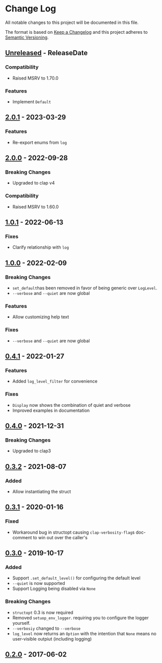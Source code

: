 # Change Log
All notable changes to this project will be documented in this file.

The format is based on [Keep a Changelog](http://keepachangelog.com/)
and this project adheres to [Semantic Versioning](http://semver.org/).

<!-- next-header -->
## [Unreleased] - ReleaseDate

### Compatibility

- Raised MSRV to 1.70.0

### Features

- Implement `Default`

## [2.0.1] - 2023-03-29

### Features

- Re-export enums from `log`

## [2.0.0] - 2022-09-28

### Breaking Changes

- Upgraded to clap v4

### Compatibility

- Raised MSRV to 1.60.0

## [1.0.1] - 2022-06-13

### Fixes

- Clarify relationship with `log`

## [1.0.0] - 2022-02-09

### Breaking Changes

- `set_default`has been removed in favor of being generic over `LogLevel`.
- `--verbose` and `--quiet` are now global

### Features

- Allow customizing help text

### Fixes

- `--verbose` and `--quiet` are now global

## [0.4.1] - 2022-01-27

### Features

- Added `log_level_filter` for convenience

### Fixes

- `Display` now shows the combination of quiet and verbose
- Improved examples in documentation

## [0.4.0] - 2021-12-31

### Breaking Changes

- Upgraded to clap3

## [0.3.2] - 2021-08-07

### Added

- Allow instantiating the struct

## [0.3.1] - 2020-01-16

### Fixed

- Workaround bug in structopt causing `clap-verbosity-flag`s doc-comment to win out over the caller's

## [0.3.0] - 2019-10-17
### Added
- Support `.set_default_level()` for configuring the default level
- `--quiet` is now supported
- Support Logging being disabled via `None`

### Breaking Changes
- `structopt` 0.3 is now required
- Removed `setuop_env_logger`. requiring you to configure the logger yourself.
- `--verbosiy` changed to `--verbose`
- `log_level` now returns an `Option` with the intention that `None` means no user-visible outpiut (including logging)

## [0.2.0] - 2017-06-02

<!-- next-url -->
[Unreleased]: https://github.com/clap-rs/clap-verbosity-flag/compare/v2.0.1...HEAD
[2.0.1]: https://github.com/clap-rs/clap-verbosity-flag/compare/v2.0.0...v2.0.1
[2.0.0]: https://github.com/clap-rs/clap-verbosity-flag/compare/v1.0.1...v2.0.0
[1.0.1]: https://github.com/clap-rs/clap-verbosity-flag/compare/v1.0.0...v1.0.1
[1.0.0]: https://github.com/clap-rs/clap-verbosity-flag/compare/v0.4.1...v1.0.0
[0.4.1]: https://github.com/clap-rs/clap-verbosity-flag/compare/v0.4.0...v0.4.1
[0.4.0]: https://github.com/clap-rs/clap-verbosity-flag/compare/v0.3.2...v0.4.0
[0.3.2]: https://github.com/clap-rs/clap-verbosity-flag/compare/v0.3.1...v0.3.2
[0.3.1]: https://github.com/clap-rs/clap-verbosity-flag/compare/v0.3.0...v0.3.1
[0.3.0]: https://github.com/clap-rs/clap-verbosity-flag/compare/0.2.0...v0.3.0
[0.2.0]: https://github.com/clap-rs/clap-verbosity-flag/compare/v0.1.0...0.2.0
